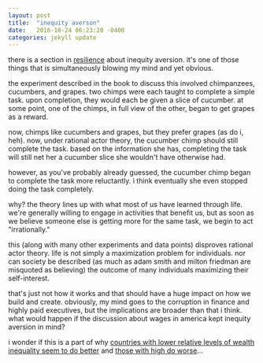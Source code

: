```yaml
---
layout: post
title:  "inequity averson"
date:   2016-10-24 06:23:28 -0400
categories: jekyll update
---
```

there is a section in [resilience](resiliencethebook.com) about inequity aversion. it's one of those things that is simultaneously blowing my mind and yet obvious. 

the experiment described in the book to discuss this involved chimpanzees, cucumbers, and grapes. two chimps were each taught to complete a simple task. upon completion, they would each be given a slice of cucumber. at some point, one of the chimps, in full view of the other, began to get grapes as a reward. 

now, chimps like cucumbers and grapes, but they prefer grapes (as do i, heh). now, under rational actor theory, the cucumber chimp should still complete the task. based on the information she has, completing the task will still net her a cucumber slice she wouldn't have otherwise had. 

however, as you've probably already guessed, the cucumber chimp began to complete the task more reluctantly. i think eventually she even stopped doing the task completely.

why? the theory lines up with what most of us have learned through life. we're generally willing to engage in activities that benefit us, but as soon as we believe someone else is getting more for the same task, we begin to act "irrationally." 

this (along with many other experiments and data points) disproves rational actor theory. life is not simply a maximization problem for individuals. nor can society be described (as much as adam smith and milton friedman are misquoted as believing) the outcome of many individuals maximizing their self-interest. 

that's just not how it works and that should have a huge impact on how we build and create. obviously, my mind goes to the corruption in finance and highly paid executives, but the implications are broader than that i think. what would happen if the discussion about wages in america kept inequity aversion in mind? 

i wonder if this is a part of why [countries with lower relative levels of wealth inequality seem to do better](http://www.oecd.org/social/inequality.htm) and [those with high do worse](http://www.usnews.com/opinion/blogs/economic-intelligence/2013/09/12/record-high-income-inequality-threatens-us-growth)... 